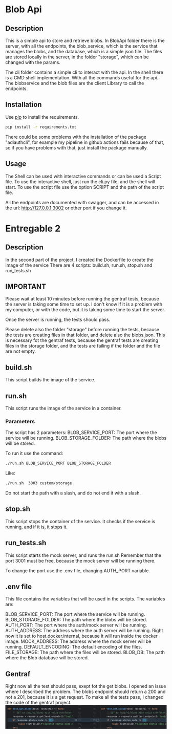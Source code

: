 # Blob Api

## Description

This is a simple api to store and retrieve blobs.
In BlobApi folder there is the server, with all the endpoints, the blob_service, which is the service that manages the blobs, and the database, which is a simple json file.
The files are stored locally in the server, in the folder "storage", which can be changed with the params.

The cli folder contains a simple cli to interact with the api.
In the shell there is a CMD shell implementation. With all the commands useful for the api.
The blobservice and the blob files are the client Library to call the endpoints.

## Installation

Use [pip](https://pip.pypa.io/en/stable/) to install the requirements.

```bash
pip install -r requirements.txt 
```

There could be some problems with the installation of the package "adiauthcli", for example my pipeline in github actions fails because of that, so if you have problems with that, just install the package manually.

## Usage
The Shell can be used with interactive commands or can be used a Script file.
To use the interactive shell, just run the cli.py file, and the shell will start.
To use the script file use the option SCRIPT and the path of the script file.

All the endpoints are documented with swagger, and can be accessed in the url: http://127.0.0.1:3002 or other port if you change it.

# Entregable 2

## Description
In the second part of the project, I created the Dockerfile to create the image of the service
There are 4 scripts: build.sh, run.sh, stop.sh and run_tests.sh

## IMPORTANT

Please wait at least 10 minutes before running the gentraf tests, because the server is taking some time to set up.
I don't know if it is a problem with my computer, or with the code, but it is taking some time to start the server.

Once the server is running, the tests should pass.

Please delete also the folder "storage" before running the tests, because the tests are creating files in that folder, and delete also the blobs.json.
This is necessary fot the gentraf tests, because the gentraf tests are creating files in the storage folder, and the tests are failing if the folder and the file are not empty.

## build.sh

This script builds the image of the service.

## run.sh

This script runs the image of the service in a container.

### Parameters

The script has 2 parameters:
BLOB_SERVICE_PORT: The port where the service will be running.
BLOB_STORAGE_FOLDER: The path where the blobs will be stored.

To run it use the command:
    
```bash
./run.sh BLOB_SERVICE_PORT BLOB_STORAGE_FOLDER
```

Like:

```bash 
./run.sh  3003 custom/storage
```

Do not start the path with a slash, and do not end it with a slash.

## stop.sh

This script stops the container of the service.
It checks if the service is running, and if it is, it stops it.

## run_tests.sh

This script starts the mock server, and runs the run.sh
Remember that the port 3001 must be free, because the mock server will be running there.

To change the port use the .env file, changing AUTH_PORT variable.

## .env file

This file contains the variables that will be used in the scripts.
The variables are:

BLOB_SERVICE_PORT: The port where the service will be running.
BLOB_STORAGE_FOLDER: The path where the blobs will be stored.
AUTH_PORT: The port where the auth/mock server will be running.
AUTH_ADDRESS: The address where the auth server will be running. Right now it is set to host.docker.internal, because it will run inside the docker image.
MOCK_ADDRESS: The address where the mock server will be running.
DEFAULT_ENCODING: The default encoding of the files.
FILE_STORAGE: The path where the files will be stored.
BLOB_DB: The path where the Blob database will be stored.

## Gentraf

Right now all the test should pass, exept fot the get blobs.
I opened an issue where I described the problem.
The blobs endpoint should return a 200 and not a 201, because it is a get request.
To make all the tests pass, I changed the code of the gentraf project.
![img.png](img.png)
